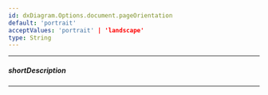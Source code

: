 ```yaml
---
id: dxDiagram.Options.document.pageOrientation
default: 'portrait'
acceptValues: 'portrait' | 'landscape'
type: String
---
```

---
##### shortDescription

---
